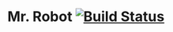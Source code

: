 # Mr. Robot [![Build Status](https://travis-ci.org/EliHar/mr_robot.svg?branch=master)](https://travis-ci.org/EliHar/mr_robot)
